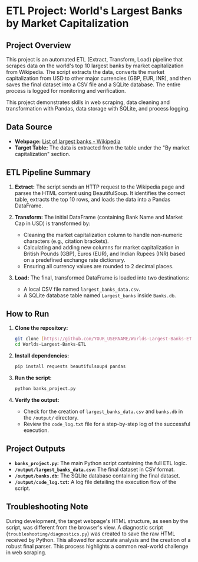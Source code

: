 # ETL Project: World's Largest Banks by Market Capitalization

## Project Overview

This project is an automated ETL (Extract, Transform, Load) pipeline that scrapes data on the world's top 10 largest banks by market capitalization from Wikipedia. The script extracts the data, converts the market capitalization from USD to other major currencies (GBP, EUR, INR), and then saves the final dataset into a CSV file and a SQLite database. The entire process is logged for monitoring and verification.

This project demonstrates skills in web scraping, data cleaning and transformation with Pandas, data storage with SQLite, and process logging.

## Data Source

* **Webpage:** [List of largest banks - Wikipedia](https://en.wikipedia.org/wiki/List_of_largest_banks)
* **Target Table:** The data is extracted from the table under the "By market capitalization" section.

## ETL Pipeline Summary

1.  **Extract:** The script sends an HTTP request to the Wikipedia page and parses the HTML content using BeautifulSoup. It identifies the correct table, extracts the top 10 rows, and loads the data into a Pandas DataFrame.

2.  **Transform:** The initial DataFrame (containing Bank Name and Market Cap in USD) is transformed by:
    * Cleaning the market capitalization column to handle non-numeric characters (e.g., citation brackets).
    * Calculating and adding new columns for market capitalization in British Pounds (GBP), Euros (EUR), and Indian Rupees (INR) based on a predefined exchange rate dictionary.
    * Ensuring all currency values are rounded to 2 decimal places.

3.  **Load:** The final, transformed DataFrame is loaded into two destinations:
    * A local CSV file named `largest_banks_data.csv`.
    * A SQLite database table named `Largest_banks` inside `Banks.db`.

## How to Run

1.  **Clone the repository:**
    ```bash
    git clone [https://github.com/YOUR_USERNAME/Worlds-Largest-Banks-ETL.git](https://github.com/YOUR_USERNAME/Worlds-Largest-Banks-ETL.git)
    cd Worlds-Largest-Banks-ETL
    ```

2.  **Install dependencies:**
    ```bash
    pip install requests beautifulsoup4 pandas
    ```

3.  **Run the script:**
    ```bash
    python banks_project.py
    ```

4.  **Verify the output:**
    * Check for the creation of `largest_banks_data.csv` and `banks.db` in the `/output/` directory.
    * Review the `code_log.txt` file for a step-by-step log of the successful execution.

## Project Outputs

* **`banks_project.py`:** The main Python script containing the full ETL logic.
* **`/output/largest_banks_data.csv`:** The final dataset in CSV format.
* **`/output/banks.db`:** The SQLite database containing the final dataset.
* **`/output/code_log.txt`:** A log file detailing the execution flow of the script.

## Troubleshooting Note

During development, the target webpage's HTML structure, as seen by the script, was different from the browser's view. A diagnostic script (`troubleshooting/diagnostics.py`) was created to save the raw HTML received by Python. This allowed for accurate analysis and the creation of a robust final parser. This process highlights a common real-world challenge in web scraping.
